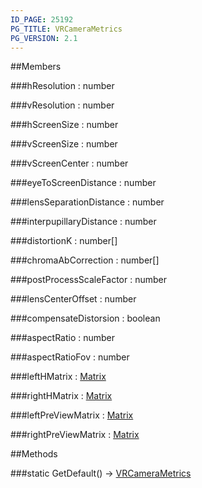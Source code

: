 ```yaml
---
ID_PAGE: 25192
PG_TITLE: VRCameraMetrics
PG_VERSION: 2.1
---
```


##Members

###hResolution : number


###vResolution : number


###hScreenSize : number


###vScreenSize : number


###vScreenCenter : number


###eyeToScreenDistance : number


###lensSeparationDistance : number


###interpupillaryDistance : number


###distortionK : number[]


###chromaAbCorrection : number[]


###postProcessScaleFactor : number


###lensCenterOffset : number


###compensateDistorsion : boolean


###aspectRatio : number


###aspectRatioFov : number


###leftHMatrix : [Matrix](/classes/Matrix)


###rightHMatrix : [Matrix](/classes/Matrix)


###leftPreViewMatrix : [Matrix](/classes/Matrix)


###rightPreViewMatrix : [Matrix](/classes/Matrix)




##Methods

###static GetDefault() &rarr; [VRCameraMetrics](/classes/VRCameraMetrics)

